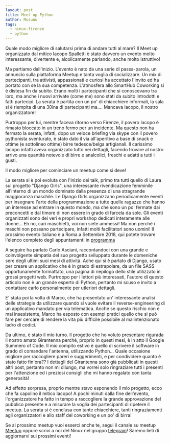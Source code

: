 ```yaml
---
layout: post
title: Meet up Python
author: Musuuu
tags:
  - ninux-firenze
  - python
---
```


Quale modo migliore di salutarsi prima di andare tutti al mare?
Il Meet up organizzato dal mitico Iacopo Spalletti è stato davvero un evento molto interessante, divertente e, alcolicamente parlando, anche molto istruttivo!

Ma partiamo dall'inizio.
L'evento è nato da una serie di passa-parola, un annuncio sulla piattaforma Meetup e tanta voglia di socializzare. Un mix di partecipanti, tra attivisti, appassionati e curiosi ha accettato l'invito ed ha portato con se la sua competenza.
L'atmosfera allo SmartHub Coworking si è distesa fin da subito. Erano molti i partecipanti che si conoscevano tra loro, ma anche i nuovi arrivate (come me) sono stati da subito introdotti e fatti partecipi.
La serata è partita con un po' di chiacchiere informali, la sala si è riempita di una 30ina di partecipanti ma.... Mancava Iacopo, il nostro organizzatore!

Purtroppo per lui, mentre faceva ritorno verso Firenze, il povero Iacopo è rimasto bloccato in un treno fermo per un incidente. Ma questo non ha fermato la serata, infatti, dopo un veloce briefing via skype con il povero pythonista sventurato, è stato dato il via all'aperitivo a base di snack e ottime (e sottolineo ottime) birre tedesce/belga artigianali.
Il carissimo Iacopo infatti aveva organizzato tutto nei dettagli, facendo trovare al nostro arrivo una quantità notevole di birre e analcolici, freschi e adatti a tutti i gusti.

Il modo migliore per cominciare un meetup come si deve!

La serata si è poi evoluta con l'inizio dei talk, primo tra tutti quello di Laura sul progetto "Django Girls", una interessante rivendicazione femminile all'interno di un mondo dominato dalla presenza di una stragrande maggioranza maschile. Le Django Girls organizzano periodicamente eventi per insegnare l'arte della programmazione a tutte quelle ragazze che hanno un interesse ad entrare in questo mondo, ma che sono un po' fermate dai preconcetti e dal timore di non essere in grado di farcela da sole.
Gli eventi organizzati sono dei veri e propri workshop dedicati interamente alle donne... Eh no, cari maschietti, voi non siete ammessi! Ma non perché i maschi non possano partecipare, infatti molti facilitatori sono uomini!
Il prossimo evento italiano è a Roma a Settembre 2018, qui potete trovare l'elenco completo degli appuntamenti in [programma](https://djangogirls.org/events/ "Django Girls events")

A seguire ha parlato Carlo Asciani, raccontandoci con una grande e coinvolgente simpatia del suo progetto sviluppato durante le domeniche sere degli ultimi suoi mesi di attività. Ache qui si è parlato di Django, usato per creare un applicativo che è in grado di estrapolare, da un file SASS opportunamente formattato, una pagina di riepilogo dello stile utilizzato in grossi progetti web. Purtroppo per i lettori più interessati, l'autore di questo articolo non è un grande esperto di Python, pertanto mi scuso e invito a contattare carlo personalmente per utleriori dettagli.

E' stata poi la volta di Marco, che ha presentato un' interessante analisi delle strategie da utilizzare quando si vuole evitare il reverse-engineering di un applicativo mandato per via telematica. Anche se questo rischio non è mai insesistente, Marco ha esposto con esempi pratici quello che si può fare per cercare di rendere la vita più difficile possibile al malintenzionato ladro di codici.

Da ultimo, è stato il mio turno. Il progetto che ho voluto presentare rigurada il nostro amato Girantenna perché, proprio in questi mesi, è in atto il Google Summero of Code. Il mio compito estivo è quello di scrivere il software in grado di comandare l'antenna, utilizzando Python... Quale occasione migliore per raccogliere pareri e suggerimenti, e per condividere quanto è stato fatto fin'ora??
I dettagli del Girantenna sono già pubblicati in questi altri post, pertanto non mi dilungo, ma vorrei solo ringraziare tutti i presenti per l'attenzione ed i preziosi consigli che mi hanno regalato con tanta generosità!

Ad effetto sorpresa, proprio mentre stavo esponendo il mio progetto, ecco che fa capolino il mitico Iacopo! A pochi minuti dalla fine dell'evento, l'organizzatore ha fatto in tempo a raccogliere la grande approvazione del pubblico presente e a misurare la voglia dei partecipanti di ripetere il meetup.
La serata si è conclusa con tante chiacchiere, tanti ringraziamenti agli organizzatori e allo staff del coworking e un po' di birra!

Se al prossimo meetup vuoi esserci anche te, segui il canale su meetup [Meetup](https://www.meetup.com/it-IT/Python-Firenze/ "gruppo Python Firenze su Meetup") oppure scrivi a noi del Ninux nel gruppo [telegram](https://t.me/joinchat/B58tzAF3cxHS8fVJgBHBWA "Gruppo Telegram di Ninux Firenze")! Saremo lieti di aggiornarvi sui prossimi eventi!
